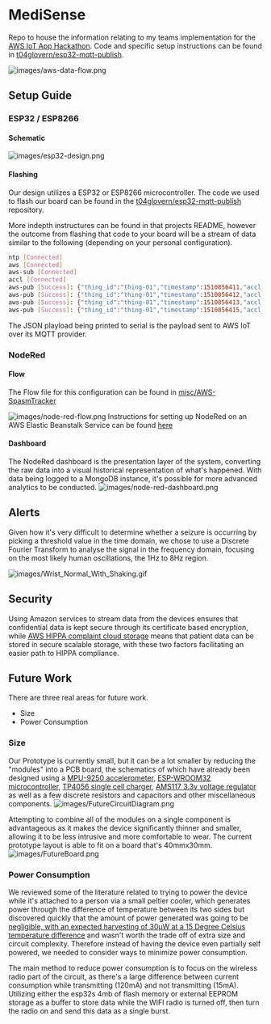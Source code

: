 # MediSense

Repo to house the information relating to my teams implementation for the [AWS IoT App Hackathon](https://awsiot.devpost.com). Code and specific setup instructions can be found in [t04glovern/esp32-mqtt-publish](https://github.com/t04glovern/esp32-mqtt-publish).

![images/aws-data-flow.png](images/aws-data-flow.png)

## Setup Guide

### ESP32 / ESP8266

#### Schematic

![images/esp32-design.png](images/esp32-design.png)

#### Flashing

Our design utilizes a ESP32 or ESP8266 microcontroller. The code we used to flash our board can be found in the [t04glovern/esp32-mqtt-publish](https://github.com/t04glovern/esp32-mqtt-publish) repository.

More indepth instructures can be found in that projects README, however the outcome from flashing that code to your board will be a stream of data similar to the following (depending on your personal configuration).

```bash
ntp [Connected]
aws [Connected]
aws-sub [Connected]
accl [Connected]
aws-pub [Success]: {"thing_id":"thing-01","timestamp":1510856411,"accl_x":-0.857124,"accl_y":3.351882,"accl_z":15.05474,"accl_mag":15.44717,"accl_fft":[1.479036,0.612483,0.850653,0.894927,0.906535,0.942905]}
aws-pub [Success]: {"thing_id":"thing-01","timestamp":1510856412,"accl_x":0.684742,"accl_y":2.169147,"accl_z":16.08904,"accl_mag":16.24903,"accl_fft":[0.699518,0.672761,0.895605,0.908498,0.956246,0.956738]}
aws-pub [Success]: {"thing_id":"thing-01","timestamp":1510856413,"accl_x":-1.120486,"accl_y":0.445322,"accl_z":13.00051,"accl_mag":13.05631,"accl_fft":[2.676121,0.61359,0.800661,0.848166,0.870695,0.904833]}
aws-pub [Success]: {"thing_id":"thing-01","timestamp":1510856415,"accl_x":-0.263362,"accl_y":-0.138864,"accl_z":13.2543,"accl_mag":13.25764,"accl_fft":[0.40734,0.631146,0.803048,0.868581,0.884759,0.895562]}
```

The JSON playload being printed to serial is the payload sent to AWS IoT over its MQTT provider.

### NodeRed

#### Flow

The Flow file for this configuration can be found in [misc/AWS-SpasmTracker](misc/AWS-SpasmTracker)

![images/node-red-flow.png](images/node-red-flow.png)
Instructions for setting up NodeRed on an AWS Elastic Beanstalk Service can be found [here](https://nodered.org/docs/platforms/aws)


#### Dashboard
The NodeRed dashboard is the presentation layer of the system, converting the raw data into a visual historical representation of what's happened. With data being logged to a MongoDB instance, it's possible for more advanced analytics to be conducted.
![images/node-red-dashboard.png](images/node-red-dashboard.png)


## Alerts
Given how it's very difficult to determine whether a seizure is occurring by picking a threshold value in the time domain, we chose to use a Discrete Fourier Transform to analyse the signal in the frequency domain, focusing on the most likely human oscillations, the 1Hz to 8Hz region.

![images/Wrist_Normal_With_Shaking.gif](images/Wrist_Normal_With_Shaking.gif)

## Security
Using Amazon services to stream data from the devices ensures that confidential data is kept secure through its certificate based encryption, while [AWS HIPPA complaint cloud storage](https://aws.amazon.com/compliance/hipaa-compliance/)  means that patient data can be stored in secure scalable storage, with these two factors facilitating an easier path to HIPPA compliance.

##  Future Work
There are three real areas for future work.

 - Size
 - Power Consumption
 
### Size
Our Prototype is currently small, but it can be a lot smaller by reducing the "modules" into a PCB board, the schematics of which have already been designed using a [MPU-9250 accelerometer](https://www.invensense.com/wp-content/uploads/2015/02/PS-MPU-9250A-01-v1.1.pdf), [ESP-WROOM32 microcontroller](http://espressif.com/sites/default/files/documentation/esp-wroom-32_datasheet_en.pdf),  [TP4056 single cell charger](https://dlnmh9ip6v2uc.cloudfront.net/datasheets/Prototyping/TP4056.pdfa), [AMS117 3.3v voltage regulator](http://www.advanced-monolithic.com/pdf/ds1117.pdf) as well as a few discrete resistors and capacitors and other miscellaneous components.
![images/FutureCircuitDiagram.png](images/FutureCircuitDiagram.png)

Attempting to combine all of the modules on a single component is advantageous as it makes the device significantly thinner and smaller, allowing it to be less intrusive and more comfortable to wear. The current prototype layout is able to fit on a board that's 40mmx30mm.
![images/FutureBoard.png](images/FutureBoard.png)

### Power Consumption
 We reviewed some of the literature related to trying to power the device while it's attached to a person via a small peltier cooler, which generates power through the difference of temperature between its two sides but discovered quickly that the amount of power generated was going to be [negligible, with an expected harvesting of 30μW at a 15 Degree Celsius temperature difference](http://ieeexplore.ieee.org/abstract/document/5475111/) and wasn't worth the trade off of extra size and circuit complexity. Therefore instead of having the device even partially self powered, we needed to consider ways to minimize power consumption.
 
 The main method to reduce power consumption is to focus on the wireless radio part of the circuit, as there's a large difference between current consumption while transmitting (120mA) and not transmitting (15mA). Utilizing either the esp32s 4mb of flash memory or external EEPROM storage as a buffer to store data while the WIFI radio is turned off, then turn the radio on and send this data as a single burst.



